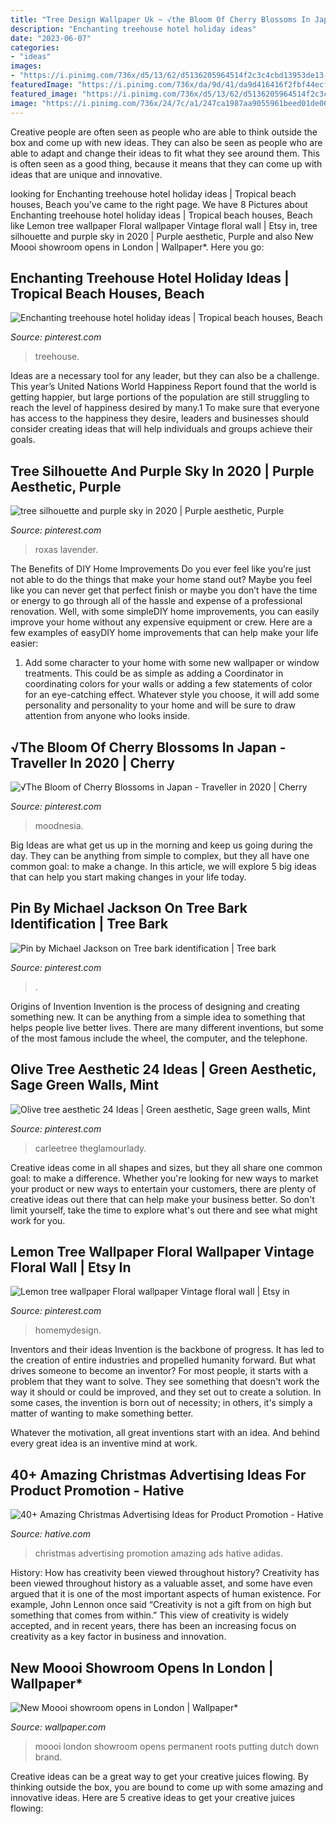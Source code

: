 ```yaml
---
title: "Tree Design Wallpaper Uk ~ √the Bloom Of Cherry Blossoms In Japan"
description: "Enchanting treehouse hotel holiday ideas"
date: "2023-06-07"
categories:
- "ideas"
images:
- "https://i.pinimg.com/736x/d5/13/62/d5136205964514f2c3c4cbd13953de13--tropical-beach-houses-tropical-beaches.jpg"
featuredImage: "https://i.pinimg.com/736x/da/9d/41/da9d416416f2fbf44ecfe12286702ae5.jpg"
featured_image: "https://i.pinimg.com/736x/d5/13/62/d5136205964514f2c3c4cbd13953de13--tropical-beach-houses-tropical-beaches.jpg"
image: "https://i.pinimg.com/736x/24/7c/a1/247ca1987aa9055961beed01de066727.jpg"
---
```



Creative people are often seen as people who are able to think outside the box and come up with new ideas. They can also be seen as people who are able to adapt and change their ideas to fit what they see around them. This is often seen as a good thing, because it means that they can come up with ideas that are unique and innovative.

	

		
looking for Enchanting treehouse hotel holiday ideas | Tropical beach houses, Beach you've came to the right page. We have 8 Pictures about Enchanting treehouse hotel holiday ideas | Tropical beach houses, Beach like Lemon tree wallpaper Floral wallpaper Vintage floral wall | Etsy in, tree silhouette and purple sky in 2020 | Purple aesthetic, Purple and also New Moooi showroom opens in London | Wallpaper*. Here you go:
		
    
## Enchanting Treehouse Hotel Holiday Ideas | Tropical Beach Houses, Beach

<img loading=lazy src="https://i.pinimg.com/736x/d5/13/62/d5136205964514f2c3c4cbd13953de13--tropical-beach-houses-tropical-beaches.jpg" onerror="this.onerror=null;this.src='https://tse3.mm.bing.net/th?id=OIP.kwSM1VBuWrWX4_DmSfg9vQEyDL&amp;pid=15.1';" alt="Enchanting treehouse hotel holiday ideas | Tropical beach houses, Beach">

_Source: pinterest.com_

>treehouse. 

	

Ideas are a necessary tool for any leader, but they can also be a challenge. This year’s United Nations World Happiness Report found that the world is getting happier, but large portions of the population are still struggling to reach the level of happiness desired by many.1 To make sure that everyone has access to the happiness they desire, leaders and businesses should consider creating ideas that will help individuals and groups achieve their goals.

    
## Tree Silhouette And Purple Sky In 2020 | Purple Aesthetic, Purple

<img loading=lazy src="https://i.pinimg.com/736x/da/9d/41/da9d416416f2fbf44ecfe12286702ae5.jpg" onerror="this.onerror=null;this.src='https://tse1.mm.bing.net/th?id=OIP.pqQ_n62-1-s3RI89NyqOZAHaNK&amp;pid=15.1';" alt="tree silhouette and purple sky in 2020 | Purple aesthetic, Purple">

_Source: pinterest.com_

>roxas lavender. 

	

The Benefits of DIY Home Improvements
Do you ever feel like you’re just not able to do the things that make your home stand out? Maybe you feel like you can never get that perfect finish or maybe you don’t have the time or energy to go through all of the hassle and expense of a professional renovation. Well, with some simpleDIY home improvements, you can easily improve your home without any expensive equipment or crew. Here are a few examples of easyDIY home improvements that can help make your life easier: 
1. Add some character to your home with some new wallpaper or window treatments. This could be as simple as adding a Coordinator in coordinating colors for your walls or adding a few statements of color for an eye-catching effect. Whatever style you choose, it will add some personality and personality to your home and will be sure to draw attention from anyone who looks inside.

    
## √The Bloom Of Cherry Blossoms In Japan - Traveller In 2020 | Cherry

<img loading=lazy src="https://i.pinimg.com/736x/21/56/64/215664023ecdfd446779e8a81774cdc2.jpg" onerror="this.onerror=null;this.src='https://tse3.mm.bing.net/th?id=OIP.PsS4NBTnAvOnAwZehy3xawHaKN&amp;pid=15.1';" alt="√The Bloom of Cherry Blossoms in Japan - Traveller in 2020 | Cherry">

_Source: pinterest.com_

>moodnesia. 

	

Big Ideas are what get us up in the morning and keep us going during the day. They can be anything from simple to complex, but they all have one common goal: to make a change. In this article, we will explore 5 big ideas that can help you start making changes in your life today.

    
## Pin By Michael Jackson On Tree Bark Identification | Tree Bark

<img loading=lazy src="https://i.pinimg.com/736x/e3/a4/ff/e3a4ffe05c9bd85dc05a7f6fd41c2bd0.jpg" onerror="this.onerror=null;this.src='https://tse4.mm.bing.net/th?id=OIP.XQOTVNhvtwqgGYyp-CCVagHaNK&amp;pid=15.1';" alt="Pin by Michael Jackson on Tree bark identification | Tree bark">

_Source: pinterest.com_

>. 

	

Origins of Invention
Invention is the process of designing and creating something new. It can be anything from a simple idea to something that helps people live better lives. There are many different inventions, but some of the most famous include the wheel, the computer, and the telephone.

    
## Olive Tree Aesthetic 24 Ideas | Green Aesthetic, Sage Green Walls, Mint

<img loading=lazy src="https://i.pinimg.com/736x/24/7c/a1/247ca1987aa9055961beed01de066727.jpg" onerror="this.onerror=null;this.src='https://tse1.mm.bing.net/th?id=OIP.DRO1zjCnTRQ5SdkWlWAuWQAAAA&amp;pid=15.1';" alt="Olive tree aesthetic 24 Ideas | Green aesthetic, Sage green walls, Mint">

_Source: pinterest.com_

>carleetree theglamourlady. 

	

Creative ideas come in all shapes and sizes, but they all share one common goal: to make a difference. Whether you're looking for new ways to market your product or new ways to entertain your customers, there are plenty of creative ideas out there that can help make your business better. So don't limit yourself, take the time to explore what's out there and see what might work for you.

    
## Lemon Tree Wallpaper Floral Wallpaper Vintage Floral Wall | Etsy In

<img loading=lazy src="https://i.pinimg.com/736x/97/0a/2d/970a2d6c295aa01cafa7baba0bdfc597.jpg" onerror="this.onerror=null;this.src='https://tse1.mm.bing.net/th?id=OIP.rJPAxYZa_iKSTYB4lj0k9gHaLH&amp;pid=15.1';" alt="Lemon tree wallpaper Floral wallpaper Vintage floral wall | Etsy in">

_Source: pinterest.com_

>homemydesign. 

	

Inventors and their ideas
Invention is the backbone of progress. It has led to the creation of entire industries and propelled humanity forward. But what drives someone to become an inventor?
For most people, it starts with a problem that they want to solve. They see something that doesn't work the way it should or could be improved, and they set out to create a solution. In some cases, the invention is born out of necessity; in others, it's simply a matter of wanting to make something better.

Whatever the motivation, all great inventions start with an idea. And behind every great idea is an inventive mind at work.

    
## 40+ Amazing Christmas Advertising Ideas For Product Promotion - Hative

<img loading=lazy src="https://hative.com/wp-content/uploads/2013/10/xmas-ads/hellmanns-christmas-ads-11.jpg" onerror="this.onerror=null;this.src='https://tse3.mm.bing.net/th?id=OIP.a-oTvOiq-2RecOOK1MaLVwHaLH&amp;pid=15.1';" alt="40+ Amazing Christmas Advertising Ideas for Product Promotion - Hative">

_Source: hative.com_

>christmas advertising promotion amazing ads hative adidas. 

	

History: How has creativity been viewed throughout history?
Creativity has been viewed throughout history as a valuable asset, and some have even argued that it is one of the most important aspects of human existence. For example, John Lennon once said “Creativity is not a gift from on high but something that comes from within.” This view of creativity is widely accepted, and in recent years, there has been an increasing focus on creativity as a key factor in business and innovation.

    
## New Moooi Showroom Opens In London | Wallpaper*

<img loading=lazy src="https://cdn.wallpaper.com/main/2016/05/f-moooi_london_showroom_photography_by_peer_lindgreen_0804-300dpi-moooi.jpg" onerror="this.onerror=null;this.src='https://tse3.mm.bing.net/th?id=OIP.GFRJw153pFB_F1PZYDkMqQHaEi&amp;pid=15.1';" alt="New Moooi showroom opens in London | Wallpaper*">

_Source: wallpaper.com_

>moooi london showroom opens permanent roots putting dutch down brand. 

	

Creative ideas can be a great way to get your creative juices flowing. By thinking outside the box, you are bound to come up with some amazing and innovative ideas. Here are 5 creative ideas to get your creative juices flowing: 


